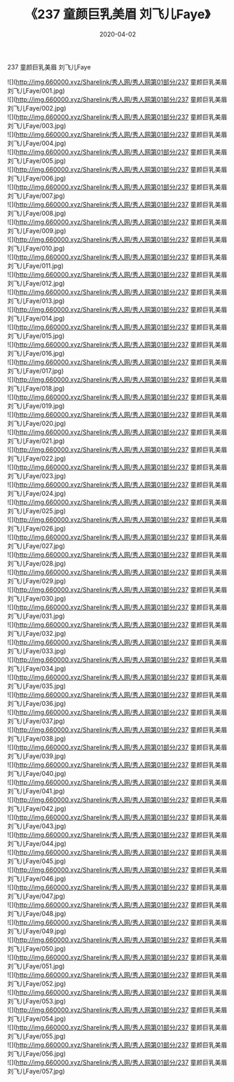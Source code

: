 ﻿---
layout: post
title:  《237 童颜巨乳美眉 刘飞儿Faye》
date:   2020-04-02
img: http://img.660000.xyz/Sharelink/秀人网/秀人网第01部分/237 童颜巨乳美眉 刘飞儿Faye/000.jpg
categories: [美女, 清纯, 唯美]
---

237 童颜巨乳美眉 刘飞儿Faye

  ![](http://img.660000.xyz/Sharelink/秀人网/秀人网第01部分/237 童颜巨乳美眉 刘飞儿Faye/001.jpg) <br> ![](http://img.660000.xyz/Sharelink/秀人网/秀人网第01部分/237 童颜巨乳美眉 刘飞儿Faye/002.jpg) <br> ![](http://img.660000.xyz/Sharelink/秀人网/秀人网第01部分/237 童颜巨乳美眉 刘飞儿Faye/003.jpg) <br> ![](http://img.660000.xyz/Sharelink/秀人网/秀人网第01部分/237 童颜巨乳美眉 刘飞儿Faye/004.jpg) <br> ![](http://img.660000.xyz/Sharelink/秀人网/秀人网第01部分/237 童颜巨乳美眉 刘飞儿Faye/005.jpg) <br> ![](http://img.660000.xyz/Sharelink/秀人网/秀人网第01部分/237 童颜巨乳美眉 刘飞儿Faye/006.jpg) <br> ![](http://img.660000.xyz/Sharelink/秀人网/秀人网第01部分/237 童颜巨乳美眉 刘飞儿Faye/007.jpg) <br> ![](http://img.660000.xyz/Sharelink/秀人网/秀人网第01部分/237 童颜巨乳美眉 刘飞儿Faye/008.jpg) <br> ![](http://img.660000.xyz/Sharelink/秀人网/秀人网第01部分/237 童颜巨乳美眉 刘飞儿Faye/009.jpg) <br> ![](http://img.660000.xyz/Sharelink/秀人网/秀人网第01部分/237 童颜巨乳美眉 刘飞儿Faye/010.jpg) <br> ![](http://img.660000.xyz/Sharelink/秀人网/秀人网第01部分/237 童颜巨乳美眉 刘飞儿Faye/011.jpg) <br> ![](http://img.660000.xyz/Sharelink/秀人网/秀人网第01部分/237 童颜巨乳美眉 刘飞儿Faye/012.jpg) <br> ![](http://img.660000.xyz/Sharelink/秀人网/秀人网第01部分/237 童颜巨乳美眉 刘飞儿Faye/013.jpg) <br> ![](http://img.660000.xyz/Sharelink/秀人网/秀人网第01部分/237 童颜巨乳美眉 刘飞儿Faye/014.jpg) <br> ![](http://img.660000.xyz/Sharelink/秀人网/秀人网第01部分/237 童颜巨乳美眉 刘飞儿Faye/015.jpg) <br> ![](http://img.660000.xyz/Sharelink/秀人网/秀人网第01部分/237 童颜巨乳美眉 刘飞儿Faye/016.jpg) <br> ![](http://img.660000.xyz/Sharelink/秀人网/秀人网第01部分/237 童颜巨乳美眉 刘飞儿Faye/017.jpg) <br> ![](http://img.660000.xyz/Sharelink/秀人网/秀人网第01部分/237 童颜巨乳美眉 刘飞儿Faye/018.jpg) <br> ![](http://img.660000.xyz/Sharelink/秀人网/秀人网第01部分/237 童颜巨乳美眉 刘飞儿Faye/019.jpg) <br> ![](http://img.660000.xyz/Sharelink/秀人网/秀人网第01部分/237 童颜巨乳美眉 刘飞儿Faye/020.jpg) <br> ![](http://img.660000.xyz/Sharelink/秀人网/秀人网第01部分/237 童颜巨乳美眉 刘飞儿Faye/021.jpg) <br> ![](http://img.660000.xyz/Sharelink/秀人网/秀人网第01部分/237 童颜巨乳美眉 刘飞儿Faye/022.jpg) <br> ![](http://img.660000.xyz/Sharelink/秀人网/秀人网第01部分/237 童颜巨乳美眉 刘飞儿Faye/023.jpg) <br> ![](http://img.660000.xyz/Sharelink/秀人网/秀人网第01部分/237 童颜巨乳美眉 刘飞儿Faye/024.jpg) <br> ![](http://img.660000.xyz/Sharelink/秀人网/秀人网第01部分/237 童颜巨乳美眉 刘飞儿Faye/025.jpg) <br> ![](http://img.660000.xyz/Sharelink/秀人网/秀人网第01部分/237 童颜巨乳美眉 刘飞儿Faye/026.jpg) <br> ![](http://img.660000.xyz/Sharelink/秀人网/秀人网第01部分/237 童颜巨乳美眉 刘飞儿Faye/027.jpg) <br> ![](http://img.660000.xyz/Sharelink/秀人网/秀人网第01部分/237 童颜巨乳美眉 刘飞儿Faye/028.jpg) <br> ![](http://img.660000.xyz/Sharelink/秀人网/秀人网第01部分/237 童颜巨乳美眉 刘飞儿Faye/029.jpg) <br> ![](http://img.660000.xyz/Sharelink/秀人网/秀人网第01部分/237 童颜巨乳美眉 刘飞儿Faye/030.jpg) <br> ![](http://img.660000.xyz/Sharelink/秀人网/秀人网第01部分/237 童颜巨乳美眉 刘飞儿Faye/031.jpg) <br> ![](http://img.660000.xyz/Sharelink/秀人网/秀人网第01部分/237 童颜巨乳美眉 刘飞儿Faye/032.jpg) <br> ![](http://img.660000.xyz/Sharelink/秀人网/秀人网第01部分/237 童颜巨乳美眉 刘飞儿Faye/033.jpg) <br> ![](http://img.660000.xyz/Sharelink/秀人网/秀人网第01部分/237 童颜巨乳美眉 刘飞儿Faye/034.jpg) <br> ![](http://img.660000.xyz/Sharelink/秀人网/秀人网第01部分/237 童颜巨乳美眉 刘飞儿Faye/035.jpg) <br> ![](http://img.660000.xyz/Sharelink/秀人网/秀人网第01部分/237 童颜巨乳美眉 刘飞儿Faye/036.jpg) <br> ![](http://img.660000.xyz/Sharelink/秀人网/秀人网第01部分/237 童颜巨乳美眉 刘飞儿Faye/037.jpg) <br> ![](http://img.660000.xyz/Sharelink/秀人网/秀人网第01部分/237 童颜巨乳美眉 刘飞儿Faye/038.jpg) <br> ![](http://img.660000.xyz/Sharelink/秀人网/秀人网第01部分/237 童颜巨乳美眉 刘飞儿Faye/039.jpg) <br> ![](http://img.660000.xyz/Sharelink/秀人网/秀人网第01部分/237 童颜巨乳美眉 刘飞儿Faye/040.jpg) <br> ![](http://img.660000.xyz/Sharelink/秀人网/秀人网第01部分/237 童颜巨乳美眉 刘飞儿Faye/041.jpg) <br> ![](http://img.660000.xyz/Sharelink/秀人网/秀人网第01部分/237 童颜巨乳美眉 刘飞儿Faye/042.jpg) <br> ![](http://img.660000.xyz/Sharelink/秀人网/秀人网第01部分/237 童颜巨乳美眉 刘飞儿Faye/043.jpg) <br> ![](http://img.660000.xyz/Sharelink/秀人网/秀人网第01部分/237 童颜巨乳美眉 刘飞儿Faye/044.jpg) <br> ![](http://img.660000.xyz/Sharelink/秀人网/秀人网第01部分/237 童颜巨乳美眉 刘飞儿Faye/045.jpg) <br> ![](http://img.660000.xyz/Sharelink/秀人网/秀人网第01部分/237 童颜巨乳美眉 刘飞儿Faye/046.jpg) <br> ![](http://img.660000.xyz/Sharelink/秀人网/秀人网第01部分/237 童颜巨乳美眉 刘飞儿Faye/047.jpg) <br> ![](http://img.660000.xyz/Sharelink/秀人网/秀人网第01部分/237 童颜巨乳美眉 刘飞儿Faye/048.jpg) <br> ![](http://img.660000.xyz/Sharelink/秀人网/秀人网第01部分/237 童颜巨乳美眉 刘飞儿Faye/049.jpg) <br> ![](http://img.660000.xyz/Sharelink/秀人网/秀人网第01部分/237 童颜巨乳美眉 刘飞儿Faye/050.jpg) <br> ![](http://img.660000.xyz/Sharelink/秀人网/秀人网第01部分/237 童颜巨乳美眉 刘飞儿Faye/051.jpg) <br> ![](http://img.660000.xyz/Sharelink/秀人网/秀人网第01部分/237 童颜巨乳美眉 刘飞儿Faye/052.jpg) <br> ![](http://img.660000.xyz/Sharelink/秀人网/秀人网第01部分/237 童颜巨乳美眉 刘飞儿Faye/053.jpg) <br> ![](http://img.660000.xyz/Sharelink/秀人网/秀人网第01部分/237 童颜巨乳美眉 刘飞儿Faye/054.jpg) <br> ![](http://img.660000.xyz/Sharelink/秀人网/秀人网第01部分/237 童颜巨乳美眉 刘飞儿Faye/055.jpg) <br> ![](http://img.660000.xyz/Sharelink/秀人网/秀人网第01部分/237 童颜巨乳美眉 刘飞儿Faye/056.jpg) <br> ![](http://img.660000.xyz/Sharelink/秀人网/秀人网第01部分/237 童颜巨乳美眉 刘飞儿Faye/057.jpg) <br>